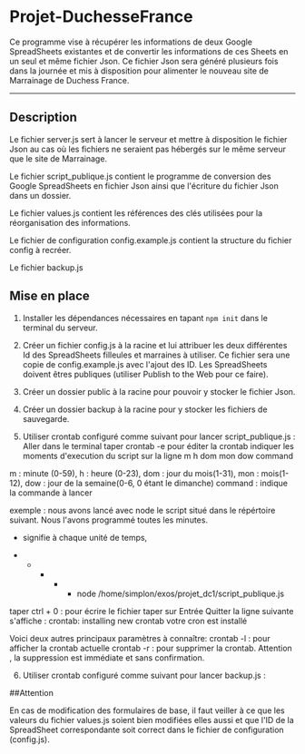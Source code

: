 # Projet-DuchesseFrance

Ce programme vise à récupérer les informations de deux Google SpreadSheets existantes et de convertir les informations de ces Sheets en un seul et même fichier Json. Ce fichier Json sera généré plusieurs fois dans la journée et mis à disposition pour alimenter le nouveau site de Marrainage de Duchess France.

***

## Description

Le fichier server.js sert à lancer le serveur et mettre à disposition le fichier Json au cas où les fichiers ne seraient pas hébergés sur le même serveur que le site de Marrainage.

Le fichier script_publique.js contient le programme de conversion des Google SpreadSheets en fichier Json ainsi que l'écriture du fichier Json dans un dossier.

Le fichier values.js contient les références des clés utilisées pour la réorganisation des informations.

Le fichier de configuration config.example.js contient la structure du fichier config à recréer.

Le fichier backup.js

## Mise en place

1. Installer les dépendances nécessaires en tapant `npm init` dans le terminal du serveur.

2. Créer un fichier config.js à la racine et lui attribuer les deux différentes Id des SpreadSheets filleules et marraines à utiliser. Ce fichier sera une copie de config.example.js avec l'ajout des ID. Les SpreadSheets doivent êtres publiques (utiliser Publish to the Web pour ce faire).

3. Créer un dossier public à la racine pour pouvoir y stocker le fichier Json.

4. Créer un dossier backup à la racine pour y stocker les fichiers de sauvegarde.

5. Utiliser crontab configuré comme suivant pour lancer script_publique.js :
Aller dans le terminal 
taper crontab -e pour éditer la crontab
indiquer les moments d'execution du script  sur la ligne m h  dom mon dow   command

m : minute (0-59),
h : heure (0-23),
dom : jour du mois(1-31),
mon : mois(1-12),
dow : jour de la semaine(0-6, 0 étant le dimanche)
command : indique la commande à lancer

exemple : nous avons lancé avec node le script situé dans le répértoire suivant. Nous l'avons programmé toutes les minutes.
* signifie à chaque unité de temps,

* * * * * node /home/simplon/exos/projet_dc1/script_publique.js

taper ctrl + 0 : pour écrire le fichier
taper sur Entrée
Quitter 
la ligne suivante s'affiche : crontab: installing new crontab
votre cron est installé

Voici deux autres principaux paramètres à connaître: 
crontab -l : pour afficher la crontab actuelle
crontab -r : pour supprimer la crontab. Attention , la suppression est immédiate et sans confirmation.

6. Utiliser crontab configuré comme suivant pour lancer backup.js : 


##Attention

En cas de modification des formulaires de base, il faut veiller à ce que les valeurs du fichier values.js soient bien modifiées elles aussi et que l'ID de la SpreadSheet correspondante soit correct dans le fichier de configuration (config.js).